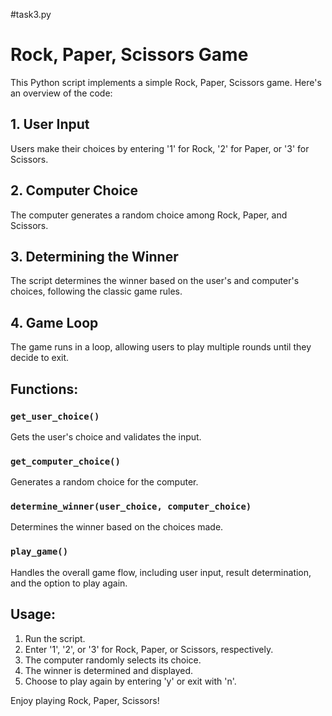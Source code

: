 #task3.py


# Rock, Paper, Scissors Game

This Python script implements a simple Rock, Paper, Scissors game. Here's an overview of the code:

## 1. User Input
Users make their choices by entering '1' for Rock, '2' for Paper, or '3' for Scissors.

## 2. Computer Choice
The computer generates a random choice among Rock, Paper, and Scissors.

## 3. Determining the Winner
The script determines the winner based on the user's and computer's choices, following the classic game rules.

## 4. Game Loop
The game runs in a loop, allowing users to play multiple rounds until they decide to exit.

## Functions:

### `get_user_choice()`
Gets the user's choice and validates the input.

### `get_computer_choice()`
Generates a random choice for the computer.

### `determine_winner(user_choice, computer_choice)`
Determines the winner based on the choices made.

### `play_game()`
Handles the overall game flow, including user input, result determination, and the option to play again.

## Usage:
1. Run the script.
2. Enter '1', '2', or '3' for Rock, Paper, or Scissors, respectively.
3. The computer randomly selects its choice.
4. The winner is determined and displayed.
5. Choose to play again by entering 'y' or exit with 'n'.

Enjoy playing Rock, Paper, Scissors!
